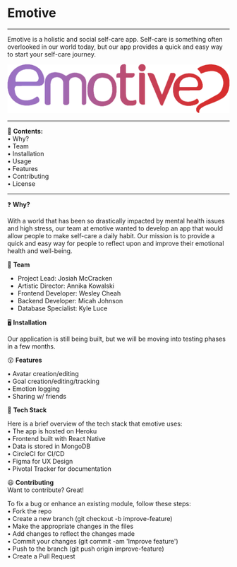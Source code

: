 # Emotive
___
Emotive is a holistic and social self-care app. Self-care is something often overlooked in our world today, but our app provides a quick and easy way to start your self-care journey.

![EmotiveLogo](/assets/logo.png)
___

💜 **Contents:**       
•	Why?    
•	Team    
•	Installation    
•	Usage     
•	Features    
•	Contributing    
•	License    
___

❓ **Why?**    

With a world that has been so drastically impacted by mental health issues and high stress, our team at emotive wanted to develop an app that would allow people to make self-care a daily habit. Our mission is to provide a quick and easy way for people to reflect upon and improve their emotional health and well-being.

🤪 **Team**    

- Project Lead: Josiah McCracken    
- Artistic Director: Annika  Kowalski   
- Frontend Developer: Wesley Cheah    
- Backend Developer: Micah Johnson    
- Database Specialist: Kyle Luce    

🖥️ **Installation**    

Our application is still being built, but we will be moving into testing phases in a few months.

😲 **Features**     

•	Avatar creation/editing   
•	Goal creation/editing/tracking    
•	Emotion logging   
•	Sharing w/ friends    

🔋 **Tech Stack**    

Here is a brief overview of the tech stack that emotive uses:   
•	The app is hosted on Heroku   
•	Frontend built with React Native    
•	Data is stored in MongoDB   
•	CircleCI for CI/CD    
•	Figma for UX Design   
•	Pivotal Tracker for documentation   

😃 **Contributing**    
Want to contribute? Great!    

To fix a bug or enhance an existing module, follow these steps:   
•	Fork the repo   
•	Create a new branch (git checkout -b improve-feature)   
•	Make the appropriate changes in the files   
•	Add changes to reflect the changes made   
•	Commit your changes (git commit -am 'Improve feature')    
•	Push to the branch (git push origin improve-feature)    
•	Create a Pull Request   
